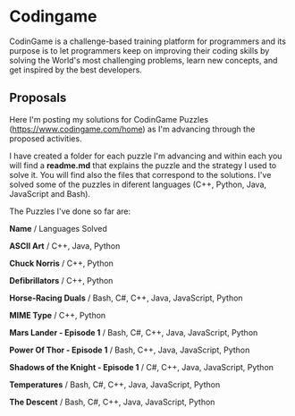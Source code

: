 # Codingame

CodinGame is a challenge-based training platform for programmers and its purpose is to let programmers keep on improving their coding skills by solving the World's most challenging problems, learn new concepts, and get inspired by the best developers.

## Proposals
Here I'm posting my solutions for CodinGame Puzzles (https://www.codingame.com/home) as I'm advancing through the proposed activities.

I have created a folder for each puzzle I'm advancing and within each you will find a **readme.md** that explains the puzzle and the strategy I used to solve it. You will find also the files that correspond to the solutions. I've solved some of the puzzles in diferent languages (C++, Python, Java, JavaScript and Bash). 

The Puzzles I've done so far are:

**Name** / Languages Solved 

**ASCII Art** / C++, Java, Python

**Chuck Norris** / C++, Python 

**Defibrillators** / C++, Python

**Horse-Racing Duals** / Bash, C#, C++, Java, JavaScript, Python

**MIME Type** / C++, Python

**Mars Lander - Episode 1** / Bash, C#, C++, Java, JavaScript, Python 

**Power Of Thor - Episode 1** / Bash, C++, Java, JavaScript, Python 

**Shadows of the Knight - Episode 1** / C#, C++, Java, JavaScript, Python

**Temperatures** / Bash, C#, C++, Java, JavaScript, Python

**The Descent** / Bash, C#, C++, Java, JavaScript, Python

